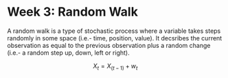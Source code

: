 # Week 3: Random Walk
A random walk is a type of stochastic process where a variable takes steps randomly in some space (i.e.- time, position, value). It decsribes the current observation as equal to the previous observation plus a random change (i.e.- a random step up, down, left or right).

$$X_t= X_(t-1) + w_t$$ 
